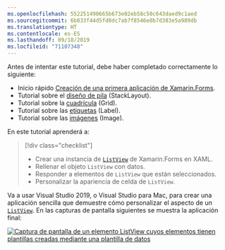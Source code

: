 ```yaml
---
ms.openlocfilehash: 552251490665b673e02eb58c50c643daed9c1aed
ms.sourcegitcommit: 6b833f44d5fd8dc7ab7f8546e8b7d383e5a989db
ms.translationtype: HT
ms.contentlocale: es-ES
ms.lasthandoff: 09/18/2019
ms.locfileid: "71107348"
---
```

Antes de intentar este tutorial, debe haber completado correctamente lo siguiente:

- Inicio rápido [Creación de una primera aplicación de Xamarin.Forms](~/get-started/first-app/index.md).
- Tutorial sobre el [diseño de pila](~/get-started/tutorials/stacklayout/index.yml) (StackLayout).
- Tutorial sobre la [cuadrícula](~/get-started/tutorials/grid/index.yml) (Grid).
- Tutorial sobre las [etiquetas](~/get-started/tutorials/label/index.yml) (Label).
- Tutorial sobre las [imágenes](~/get-started/tutorials/image/index.yml) (Image).

En este tutorial aprenderá a:

> [!div class="checklist"]
>
> - Crear una instancia de [`ListView`](xref:Xamarin.Forms.ListView) de Xamarin.Forms en XAML.
> - Rellenar el objeto `ListView` con datos.
> - Responder a elementos de `ListView` que están seleccionados.
> - Personalizar la apariencia de celda de `ListView`.

Va a usar Visual Studio 2019, o Visual Studio para Mac, para crear una aplicación sencilla que demuestre cómo personalizar el aspecto de un [`ListView`](xref:Xamarin.Forms.ListView). En las capturas de pantalla siguientes se muestra la aplicación final:

[![Captura de pantalla de un elemento ListView cuyos elementos tienen plantillas creadas mediante una plantilla de datos](../images/customize-cell-appearance-reduced.png "Elemento ListView que muestra datos con plantillas")](../images/customize-cell-appearance-large.png#lightbox "Elemento ListView que muestra datos con plantillas")
